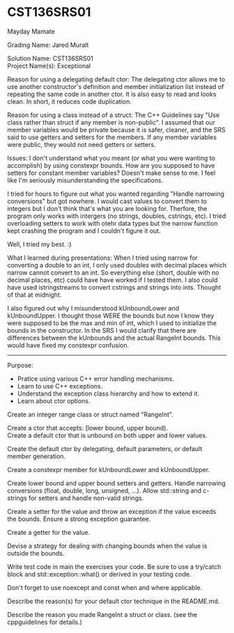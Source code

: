 # CST136SRS01
Mayday Mamate

Grading Name: Jared Muralt

Solution Name: CST136SRS01  
Project Name(s): Exceptional

Reason for using a delegating default ctor:
The delegating ctor allows me to use another constructor's definition and
member initialization list instead of repeating the same code in another
ctor. It is also easy to read and looks clean. In short, it reduces code
duplication.

Reason for using a class instead of a struct:
The C++ Guidelines say "Use class rather than struct if any member is non-public".
I assumed that our member variables would be private because it is safer, cleaner,
and the SRS said to use getters and setters for the members. If any member variables
were public, they would not need getters or setters.


Issues:
I don't understand what you meant (or what you were wanting to accomplish) by using constexpr bounds. 
How are you supposed to have setters for constant member variables? Doesn't make sense to me. I feel
like I'm seriously misunderstanding the specifications.

I tried for hours to figure out what you wanted regarding "Handle narrowing conversions" but got nowhere.
I would cast values to convert them to integers but I don't think that's what you are looking for.
Therfore, the program only works with intergers (no strings, doubles, cstrings, etc). I tried overloading
setters to work with otehr data types but the narrow function kept crashing the program and I couldn't
figure it out.

Well, I tried my best. :)


What I learned during presentations:
When I tried using narrow for converting a double to an int, I only used doubles with decimal places which narrow cannot convert to an int. So everything else (short, double with no decimal places, etc) could have have worked if I tested them. I also could have used istringstreams to convert cstrings and strings into ints. Thought of that at midnight.

I also figured out why I misunderstood kUnboundLower and kUnboundUpper. I thought those WERE the bounds but now I know they were supposed to be the max and min of int, which I used to initialize the bounds in the constructor. In the SRS I would clarify that there are differences between the kUnbounds and the actual RangeInt bounds. This would have fixed my constexpr confusion.

---

Purpose:

- Pratice using various C++ error handling mechanisms.
- Learn to use C++ exceptions.
- Understand the exception class hierarchy and how to extend it. 
- Learn about ctor options. 

Create an integer range class or struct named "RangeInt".  

Create a ctor that accepts: \[lower bound, upper bound).  
Create a default ctor that is unbound on both upper and lower values.  

Create the default ctor by delegating, default parameters, or default member generation.  

Create a constexpr member for kUnboundLower and kUnboundUpper.  

Create lower bound and upper bound setters and getters. Handle narrowing conversions (float, double, long, unsigned, ...). Allow std::string and c-strings for setters and handle non-valid strings.  

Create a setter for the value and throw an exception if the value exceeds the bounds. Ensure a strong exception guarantee.  

Create a getter for the value.  

Devise a strategy for dealing with changing bounds when the value is outside the bounds.  

Write test code in main the exercises your code. Be sure to use a try/catch block and std::exception::what() or derived in your testing code.  

Don't forget to use noexcept and const when and where applicable.  

Describe the reason(s) for your default ctor technique in the README.md.  

Describe the reason you made RangeInt a struct or class. (see the cppguidelines for details.)

